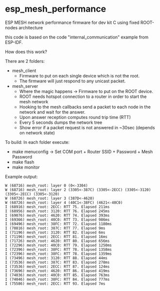 # esp_mesh_performance
ESP MESH network performance firmware for dev kit C using fixed ROOT-nodes architecture

this code is based on the code "internal_communication" example from ESP-IDF.

How does this work?

There are 2 folders:
- mesh_client
	- Firmware to put on each single device which is not the root.
	- The firmware will just respond to any unicast packet.
- mesh_server
	- Where the magic happens -> Firmware to put on the ROOT device.
	- ROOT needs hotspot connection to a router in order to start the mesh network
	- Hooking to the mesh callbacks send a packet to each node in the network and wait for the answer. 
	- Upon answer reception computes round trip time (RTT)
	- Every 5 seconds dumps the network tree
	- Show error if a packet request is not answered in ~30sec (depends on network state)

To build:
In each folder execute:
- make menuconfig -> Set COM port + Router SSID + Password + Mesh Password
- make flash
- make monitor

Example output:
```W (68716) mesh_root: Layer 0 means unknown! ME(3305)
W (68716) mesh_root: layer 0 (0<-3304)
W (68716) mesh_root: layer 2 (3305<-387C) (3305<-2ECC) (3305<-3120) (3305<-2ECC) (3305<-3120)
W (68726) mesh_root: layer 3 (387D<-4620)
W (68726) mesh_root: layer 4 (40C1<-38FC) (4621<-40C0)
I (68916) mesh_root: 2ECC: RTT 75. Elapsed 211ms
I (68956) mesh_root: 3120: RTT 76. Elapsed 245ms
I (69076) mesh_root: 4620: RTT 74. Elapsed 393ms
I (69366) mesh_root: 40C0: RTT 73. Elapsed 986ms
I (69496) mesh_root: 38FC: RTT 72. Elapsed 1180ms
I (70816) mesh_root: 387C: RTT 77. Elapsed 9ms
I (71196) mesh_root: 3120: RTT 82. Elapsed 6ms
I (71196) mesh_root: 2ECC: RTT 81. Elapsed 16ms
I (71726) mesh_root: 4620: RTT 80. Elapsed 656ms
I (72296) mesh_root: 40C0: RTT 79. Elapsed 1250ms
I (72396) mesh_root: 38FC: RTT 78. Elapsed 1358ms
I (72396) mesh_root: 38FC: RTT 78. Elapsed 1359ms
I (73496) mesh_root: 3120: RTT 88. Elapsed 44ms
I (73536) mesh_root: 387C: RTT 83. Elapsed 278ms
I (73536) mesh_root: 2ECC: RTT 87. Elapsed 124ms
I (73696) mesh_root: 4620: RTT 86. Elapsed 419ms
I (74036) mesh_root: 40C0: RTT 85. Elapsed 763ms
I (74046) mesh_root: 38FC: RTT 84. Elapsed 777ms
I (75586) mesh_root: 2ECC: RTT 93. Elapsed 7ms
```